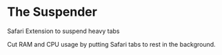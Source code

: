 # The Suspender

Safari Extension to suspend heavy tabs

Cut RAM and CPU usage by putting Safari tabs to rest in the background.
